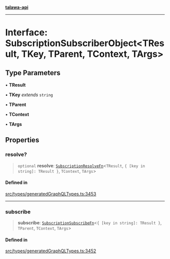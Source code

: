 [**talawa-api**](../../../README.md)

***

# Interface: SubscriptionSubscriberObject\<TResult, TKey, TParent, TContext, TArgs\>

## Type Parameters

• **TResult**

• **TKey** *extends* `string`

• **TParent**

• **TContext**

• **TArgs**

## Properties

### resolve?

> `optional` **resolve**: [`SubscriptionResolveFn`](../type-aliases/SubscriptionResolveFn.md)\<`TResult`, `{ [key in string]: TResult }`, `TContext`, `TArgs`\>

#### Defined in

[src/types/generatedGraphQLTypes.ts:3453](https://github.com/Suyash878/talawa-api/blob/b5a9d8b4a1ea678a3d6f5b710b3721f91a3052fc/src/types/generatedGraphQLTypes.ts#L3453)

***

### subscribe

> **subscribe**: [`SubscriptionSubscribeFn`](../type-aliases/SubscriptionSubscribeFn.md)\<`{ [key in string]: TResult }`, `TParent`, `TContext`, `TArgs`\>

#### Defined in

[src/types/generatedGraphQLTypes.ts:3452](https://github.com/Suyash878/talawa-api/blob/b5a9d8b4a1ea678a3d6f5b710b3721f91a3052fc/src/types/generatedGraphQLTypes.ts#L3452)

